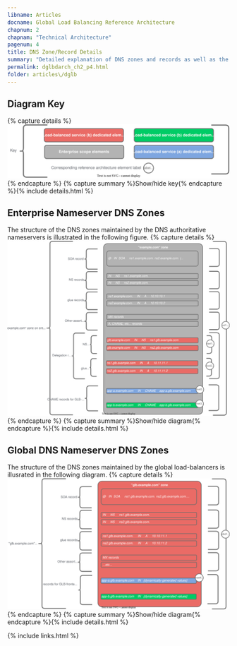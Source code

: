 ```yaml
---
libname: Articles
docname: Global Load Balancing Reference Architecture
chapnum: 2
chapnam: "Technical Architecture"
pagenum: 4
title: DNS Zone/Record Details
summary: "Detailed explanation of DNS zones and records as well as the recursive resolution process used in this architecture."
permalink: dglbdarch_ch2_p4.html
folder: articles\/dglb
---
```


## Diagram Key

{% capture details %}
![image](./dglb-zones-key.drawio.svg)
{% endcapture %}
{% capture summary %}Show/hide key{% endcapture %}{% include details.html %}

## Enterprise Nameserver DNS Zones

The structure of the DNS zones maintained by the DNS authoritative nameservers is illustrated in the following figure.
{% capture details %}
![image](./dglb-zones-1.drawio.svg)
{% endcapture %}
{% capture summary %}Show/hide diagram{% endcapture %}{% include details.html %}

## Global DNS Nameserver DNS Zones

The structure of the DNS zones maintained by the global load-balancers is illusrated in the following diagram.
{% capture details %}
![image](./dglb-zones-2.drawio.svg)
{% endcapture %}
{% capture summary %}Show/hide diagram{% endcapture %}{% include details.html %}

{% include links.html %}